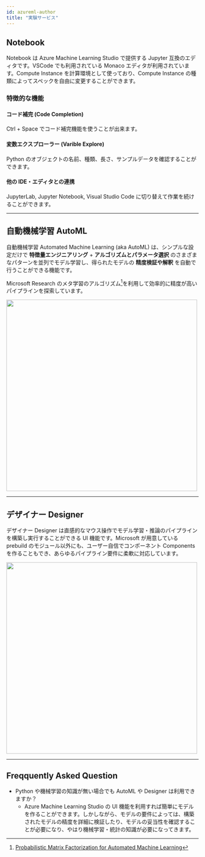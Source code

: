 ```yaml
---
id: azureml-author
title: "実験サービス"
---
```


## Notebook

Notebook は Azure Machine Learning Studio で提供する Jupyter 互換のエディタです。VSCode でも利用されている Monaco エディタが利用されています。Compute Instance を計算環境として使っており、Compute Instance の種類によってスペックを自由に変更することができます。

### 特徴的な機能
####  コード補完 (Code Completion)
Ctrl + Space でコード補完機能を使うことが出来ます。

#### 変数エクスプローラー (Varible Explore)
Python のオブジェクトの名前、種類、長さ、サンプルデータを確認することができます。


#### 他の IDE・エディタとの連携
JupyterLab, Jupyter Notebook, Visual Studio Code に切り替えて作業を続けることができます。

---

## 自動機械学習 AutoML

自動機械学習 Automated Machine Learning (aka AutoML) は、シンプルな設定だけで **特徴量エンジニアリング** + **アルゴリズムとパラメータ選択** のさまざまなパターンを並列でモデル学習し、得られたモデルの **精度検証や解釈** を自動で行うことができる機能です。

Microsoft Research のメタ学習のアルゴリズム[^1]を利用して効率的に精度が高いパイプラインを探索しています。

<img src="https://docs.microsoft.com/en-us/azure/machine-learning/media/concept-automated-ml/automl-concept-diagram2.png" width="500" />



---

## デザイナー Designer

デザイナー Designer は直感的なマウス操作でモデル学習・推論のパイプラインを構築し実行することができる UI 機能です。Microsoft が用意している prebuild のモジュール以外にも、ユーザー自信でコンポーネント Components を作ることもでき、あらゆるパイプライン要件に柔軟に対応しています。

<img src="https://docs.microsoft.com/en-us/azure/machine-learning/media/concept-designer/designer-drag-and-drop.gif" width="500" />

---

## Freqquently Asked Question

- Python や機械学習の知識が無い場合でも AutoML や Designer は利用できますか？
    - Azure Machine Learning Studio の UI 機能を利用すれば簡単にモデルを作ることができます。しかしながら、モデルの要件によっては、構築されたモデルの精度を詳細に検証したり、モデルの妥当性を確認することが必要になり、やはり機械学習・統計の知識が必要になってきます。


[^1]: [Probabilistic Matrix Factorization for Automated Machine Learning](https://www.microsoft.com/en-us/research/publication/probabilistic-matrix-factorization-for-automated-machine-learning/)